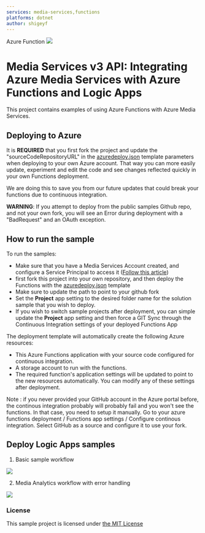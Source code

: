 ```yaml
---
services: media-services,functions
platforms: dotnet
author: shigeyf
---
```


Azure Function
<a href="https://portal.azure.com/#create/Microsoft.Template/uri/https%3A%2F%2Fraw.githubusercontent.com%2Fshigeyf%2Fmedia-services-v3-handson%2Fmaster%2Fazuredeploy.json" target="_blank">
    <img src="http://azuredeploy.net/deploybutton.png"/>
</a>

# Media Services v3 API: Integrating Azure Media Services with Azure Functions and Logic Apps
This project contains examples of using Azure Functions with Azure Media Services.


## Deploying to Azure
It is **REQUIRED** that you first fork the project and update the "sourceCodeRepositoryURL" in the [azuredeploy.json](azuredeploy.json) template parameters
when deploying to your own Azure account.  That way you can more easily update, experiment and edit the code and see changes
reflected quickly in your own Functions deployment.

We are doing this to save you from our future updates that could break your functions due to continuous integration.

**WARNING**: If you attempt to deploy from the public samples Github repo, and not your own fork, you will see an Error during deployment with a "BadRequest" and an OAuth exception. 


## How to run the sample

To run the samples:
+ Make sure that you have a Media Services Account created, and configure a Service Principal to access it ([Follow this article](https://docs.microsoft.com/en-us/azure/media-services/media-services-portal-get-started-with-aad#service-principal-authentication))
+ first fork this project into your own repository, and then deploy the Functions with the [azuredeploy.json](azuredeploy.json) template
+ Make sure to update the path to point to your github fork
+ Set the **Project** app setting to the desired folder name for the solution sample that you wish to deploy.  
+ If you wish to switch sample projects after deployment, you can simple update the **Project** app setting and then force a GIT Sync through the Continuous Integration settings of your deployed Functions App

The deployment template will automatically create the following Azure resources:
* This Azure Functions application with your source code configured for continuous integration.
* A storage account to run with the functions.
* The required function's application settings will be updated to point to the new resources automatically. You can modify any of these settings after deployment.

Note : if you never provided your GitHub account in the Azure portal before, the continous integration probably will probably fail and you won't see the functions. In that case, you need to setup it manually. Go to your azure functions deployment / Functions app settings / Configure continous integration. Select GitHub as a source and configure it to use your fork.

## Deploy Logic Apps samples

1. Basic sample workflow
<a href="https://portal.azure.com/#create/Microsoft.Template/uri/https%3A%2F%2Fraw.githubusercontent.com%2Fshigeyf%2Fmedia-services-v3-handson%2Fmaster%2Fsample-vod-workflow-1-logicapp-azuredeploy.json" target="_blank">
    <img src="http://azuredeploy.net/deploybutton.png"/>
</a>

2. Media Analytics workflow with error handling
<a href="https://portal.azure.com/#create/Microsoft.Template/uri/https%3A%2F%2Fraw.githubusercontent.com%2Fshigeyf%2Fmedia-services-v3-handson%2Fmaster%2Fsample-vod-workflow-2-logicapp-azuredeploy.json" target="_blank">
    <img src="http://azuredeploy.net/deploybutton.png"/>
</a>



### License
This sample project is licensed under [the MIT License](LICENSE.txt)

